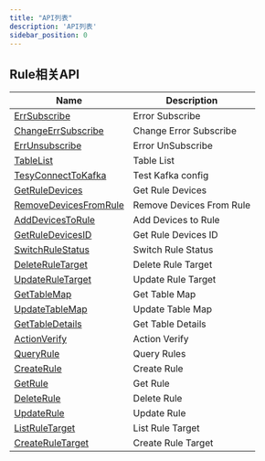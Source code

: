 ```yaml
---
title: "API列表"
description: 'API列表'
sidebar_position: 0
---
```





## Rule相关API

| Name |  Description | 
| ---- |  ----------- | 
| [ErrSubscribe](./method_ErrSubscribe)|  Error Subscribe |
| [ChangeErrSubscribe](./method_ChangeErrSubscribe)|  Change Error Subscribe |
| [ErrUnsubscribe](./method_ErrUnsubscribe)|  Error UnSubscribe |
| [TableList](./method_TableList)|  Table List |
| [TesyConnectToKafka](./method_TesyConnectToKafka)|  Test Kafka config |
| [GetRuleDevices](./method_GetRuleDevices)|  Get Rule Devices |
| [RemoveDevicesFromRule](./method_RemoveDevicesFromRule)|  Remove Devices From Rule |
| [AddDevicesToRule](./method_AddDevicesToRule)|  Add Devices to Rule |
| [GetRuleDevicesID](./method_GetRuleDevicesID)|  Get Rule Devices ID |
| [SwitchRuleStatus](./method_SwitchRuleStatus)|  Switch Rule Status |
| [DeleteRuleTarget](./method_DeleteRuleTarget)|  Delete Rule Target |
| [UpdateRuleTarget](./method_UpdateRuleTarget)|  Update Rule Target |
| [GetTableMap](./method_GetTableMap)|  Get Table Map |
| [UpdateTableMap](./method_UpdateTableMap)|  Update Table Map |
| [GetTableDetails](./method_GetTableDetails)|  Get Table Details |
| [ActionVerify](./method_ActionVerify)|  Action Verify |
| [QueryRule](./method_QueryRule)|  Query Rules |
| [CreateRule](./method_CreateRule)|  Create Rule |
| [GetRule](./method_GetRule)|  Get Rule |
| [DeleteRule](./method_DeleteRule)|  Delete Rule |
| [UpdateRule](./method_UpdateRule)|  Update Rule |
| [ListRuleTarget](./method_ListRuleTarget)|  List Rule Target |
| [CreateRuleTarget](./method_CreateRuleTarget)|  Create Rule Target |
